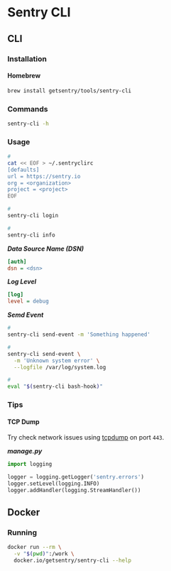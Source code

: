 # Sentry CLI

## CLI

### Installation

#### Homebrew

```sh
brew install getsentry/tools/sentry-cli
```

### Commands

```sh
sentry-cli -h
```

### Usage

```sh
#
cat << EOF > ~/.sentryclirc
[defaults]
url = https://sentry.io
org = <organization>
project = <project>
EOF

#
sentry-cli login

#
sentry-cli info
```

***Data Source Name (DSN)***

```ini
[auth]
dsn = <dsn>
```

***Log Level***

```ini
[log]
level = debug
```

***Semd Event***

```sh
#
sentry-cli send-event -m 'Something happened'

#
sentry-cli send-event \
  -m 'Unknown system error' \
  --logfile /var/log/system.log

#
eval "$(sentry-cli bash-hook)"
```

### Tips

#### TCP Dump

Try check network issues using [tcpdump](/tcpdump.md#usage) on port `443`.

***manage.py***

```py
import logging

logger = logging.getLogger('sentry.errors')
logger.setLevel(logging.INFO)
logger.addHandler(logging.StreamHandler())
```

## Docker

### Running

```sh
docker run --rm \
  -v "$(pwd)":/work \
  docker.io/getsentry/sentry-cli --help
```
